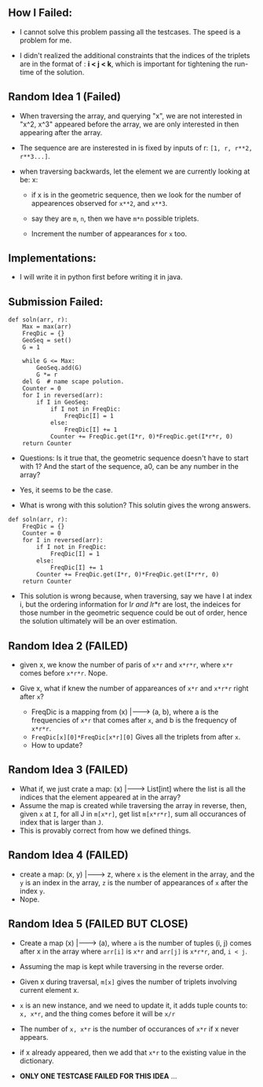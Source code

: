 ## How I Failed:

* I cannot solve this problem passing all the testcases. The speed is a problem for me.

* I didn't realized the additional constraints that the indices of the triplets are in the format of
: **i < j < k**, which is important for tightening the run-time of the solution.

## Random Idea 1 (Failed)

* When traversing the array, and querying "x", we are not interested in "x^2, x^3" appeared before the array, we are
only interested in then appearing after the array.

* The sequence are are insterested in is fixed by inputs of r: `[1, r, r**2, r**3...]`.

* when traversing backwards, let the element we are currently looking at be: x:

  * if x is in the geometric sequence, then we look for the number of appearences observed for `x**2`, and `x**3`.

  * say they are `m`, `n`, then we have `m*n` possible triplets.

  * Increment the number of appearances for `x` too.


## Implementations:

* I will write it in python first before writing it in java.

## Submission Failed:

```
def soln(arr, r):
    Max = max(arr)
    FreqDic = {}
    GeoSeq = set()
    G = 1

    while G <= Max:
        GeoSeq.add(G)
        G *= r
    del G  # name scape polution.
    Counter = 0
    for I in reversed(arr):
        if I in GeoSeq:
            if I not in FreqDic:
                FreqDic[I] = 1
            else:
                FreqDic[I] += 1
            Counter += FreqDic.get(I*r, 0)*FreqDic.get(I*r*r, 0)
    return Counter
```

* Questions: Is it true that, the geometric sequence doesn't have to start with 1? And the start of the sequence, a0,
can be any number in the array?

* Yes, it seems to be the case.

* What is wrong with this solution? This solutin gives the wrong answers.

```
def soln(arr, r):
    FreqDic = {}
    Counter = 0
    for I in reversed(arr):
        if I not in FreqDic:
            FreqDic[I] = 1
        else:
            FreqDic[I] += 1
        Counter += FreqDic.get(I*r, 0)*FreqDic.get(I*r*r, 0)
    return Counter
```

* This solution is wrong because, when traversing, say we have I at index i, but the ordering information for
I*r and I*r*r are lost, the indeices for those number in the geometric sequence could be out of order,
hence the solution ultimately will be an over estimation.

## Random Idea 2 (FAILED)

* given x, we know the number of paris of `x*r` and `x*r*r`, where `x*r` comes before `x*r*r`. Nope.

* Give x, what if knew the number of appareances of `x*r` and `x*r*r` right after `x`?
  * FreqDic is a mapping from (x) |---> (a, b), where a is the frequencies of `x*r` that comes after `x`, and b is the
  frequency of `x*r*r`.
  * `FreqDic[x][0]*FreqDic[x*r][0]` Gives all the triplets from after `x`.
  * How to update?

## Random Idea 3 (FAILED)

* What if, we just crate a map: (x) |---> List[int] where the list is all the indices that the element appeared at in the
array?
* Assume the map is created while traversing the array in reverse, then, given `x` at `I`, for all J in `m[x*r]`, get
list `m[x*r*r]`, sum all occurances of index that is larger than `J`.
* This is provably correct from how we defined things.

## Random Idea 4 (FAILED)

* create a map: (x, y) |---> z, where `x` is the element in the array, and the `y` is an index in the array, `z` is the
number of appearances of `x` after the index `y`.
* Nope.

## Random Idea 5 (FAILED BUT CLOSE)

* Create a map (x) |---> (a), where `a` is the number of tuples (i, j) comes after x in the array where `arr[i]` is `x*r`
and `arr[j]` is `x*r*r`, and, `i < j`.

* Assuming the map is kept while traversing in the reverse order.

* Given x during traversal, `m[x]` gives the number of triplets involving current element x.

* `x` is an new instance, and we need to update it, it adds tuple counts to: `x, x*r`, and the thing comes before it
will be `x/r`

 * The number of `x, x*r` is the number of occurances of `x*r` if x never appears.
 * if x already appeared, then we add that `x*r` to the existing value in the dictionary.

* **ONLY ONE TESTCASE FAILED FOR THIS IDEA** ... 